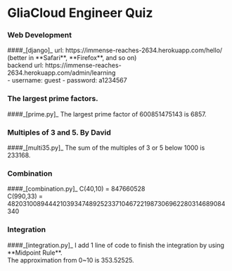 # GliaCloud Engineer Quiz

<h3>Web Development </h3>
####_[django]_
  url: https://immense-reaches-2634.herokuapp.com/hello/   (better in **Safari**, **Firefox**, and so on)<br> 
  backend url: https://immense-reaches-2634.herokuapp.com/admin/learning <br>
  - username: guest
  - password: a1234567<br>

<h3>The largest prime factors.</h3> 
####_[prime.py]_
  The largest prime factor of 600851475143 is 6857. <br>

<h3>Multiples of 3 and 5. By David </h3> 
####_[multi35.py]_
  The sum of the multiples of 3 or 5 below 1000 is 233168. <br>

<h3>Combination </h3> 
####_[combination.py]_
  C(40,10) = 847660528 <br>
  C(990,33) = 48203100894442103934748925233710467221987306962280314689084340<br>
  
<h3>Integration </h3> 
####_[integration.py]_
  I add 1 line of code to finish the integration by using **Midpoint Rule**. <br>
  The approximation from 0~10 is 353.52525. <br>
